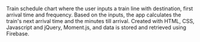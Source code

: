 Train schedule chart where the user inputs a train line with destination, first arrival time and frequency. Based on the inputs, the app calculates the train's next arrival time and the minutes till arrival. Created with HTML, CSS, Javascript and jQuery, Moment.js, and data is stored and retrieved using Firebase.
